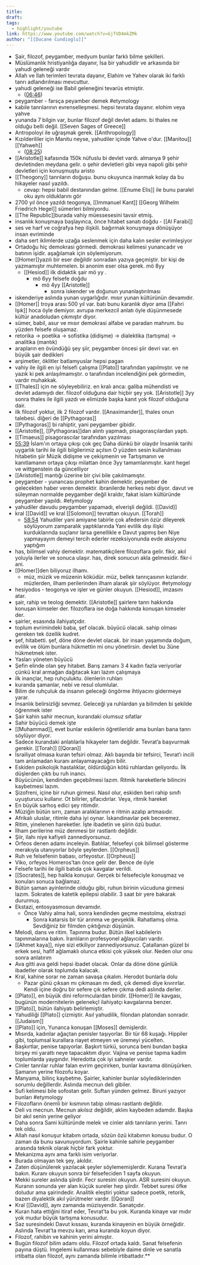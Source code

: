 ```yaml
---
title: 
draft: 
tags:
  - highlight/youtube
link: https://www.youtube.com/watch?v=GjfVD4mkZMk
author: "[[Ducane Cundioglu]]"
---
```

* Şair, filozof, peygamber, medyum bunlar farklı bilme şekilleri.
* Müslümanlık hristiyanlığa dayanır, İsa bir yahudidir ve arkasında bir yahudi geleneği vardır
* Allah ve İlah terimleri tevrata dayanır, Elahim ve Yahev olarak iki farklı tanrı adlandırılması mevcuttur.
* yahudi geleneği ise Babil geleneğini tevarüs etmiştir. 
	* ([06:46](https://www.youtube.com/watch?v=YBzTlbXuyfM&t=406s))
* peygamber - farsça peyamber demek #etymology 
* kabile tanrılarının evrenselleşmesi. hepsi tevrata dayanır. elohim veya yahve
* yunanda 7 bilgin var, bunlar filozof değil devlet adamı. bi thales ne olduğu belli değil. [[Seven Sages of Greece]]
* Antropoloyi ile uğraşmak gerek. [[Anthropology]]
* Kızılderililer için Manitu neyse, yahudiler içinde Yahve o'dur. [[Manitou]] [[Yahweh]] 
	* ([08:25](https://www.youtube.com/watch?v=YBzTlbXuyfM&t=505s))
* [[Aristotle]] kafasında 150k nüfuslu bi devlet vardı. almanya 9 şehir devletinden meydana gelir. o şehir devletleri gibi veya napoli gibi şehir devletleri için konuşmuştu aristo
* [[Theogony]] tanrıların doğuşu. bunu okuyunca inanmak kolay da bu hikayeler nasıl yazıldı.
	* cevap: hepsi babil destanından gelme. [[Enume Elis]] ile bunu paralel oku aynı olduklarını gör
* 2700 yıl önce yazıldı teogonya, [[Immanuel Kant]] [[Georg Wilhelm Friedrich Hegel]] sümerleri bilmiyordu.
* [[The Republic]]burada vahiy müessesesini tavsir etmiş.
* insanlık konuşmaya başlayınca, önce hitabet sanatı doğdu - [[Al Farabi]]
* ses ve harf ve coğrafya hep ilişkili. bağırmak konuşmaya dönüşüyor insan evriminde
* daha sert iklimlerde uzağa seslenmek için daha kalın sesler evrimleşiyor
* Ortadoğu hiç demokrasi görmedi. demokrasi kelimesi yunancadır ve batının işidir. aşağılamak için söylemiyorum.
* [[Homer]]yazılı bir eser değildir sonradan yazıya geçmiştir. bir kişi de yazmamıştır muhtemelen. bi anonim eser olsa gerek. mö 8yy
	* [[Hesiod]] ilk didaktik şair mö yy .
		* mö 6yy felsefe doğdu
			* mö 4yy [[Aristotle]] 
				* sonra iskender ve doğunun yunanlaştırılması
* iskenderiye aslında yunan uygarlığıdır. mısır yunan kültürünün devamıdır.
* [[Homer]] troya arası 500 yıl var. batı bunu karanlık diyor ama [[Fahri Işık]] hoca öyle demiyor. avrupa merkezcil anlatı öyle düşünmesede kültür anadoludan çıkmıştır diyor.
* sümer, babil, asur ve mısır demokrasi alfabe ve paradan mahrum. bu yüzden felsefe oluşamaz.
* retorika → poetika → sofistika (didişme) → dialektika (tartışma) → analitika (mantık)
* arapların en övündüğü şey şiir, peygamber öncesi şiir devri var. en büyük şair dedikleri
* arşimetler, öklitler batlamyuslar hepsi pagan
* vahiy ile ilgili en iyi felsefi çalışma [[Plato]] tarafından yapılmıştır. ve ne yazık ki pek anlaşılmamıştır. o tarafından incelendiğini pek görmedim, vardır muhakkak.
* [[Thales]] için ne söyleyebiliriz. en kralı anca: galiba mühendisti ve devlet adamıydı der. filozof olduğuna dair hiçbir şey yok. [[Aristotle]] 3yy sonra thales ile ilgili yazdı ve elimizde başka kanıt yok filozof olduğuna dair.
* ilk filozof yoktur, ilk 2 filozof vardır. [[Anaximander]], thales onun talebesi. diğeri de [[Pythagoras]]
* [[Pythagoras]] bi rahiptir, yani peygamber gibidir.
* [[Aristotle]], [[Pythagoras]]dan alıntı yapmadı, pisagorasçılardan yaptı.
* [[Timaeus]] pisagorascılar tarafından yazılması
* [55:39](https://www.youtube.com/watch?v=YBzTlbXuyfM&t=3339s&type=snipo) İslam'ın ortaya çıkışı çok geç Daha dünkü bir olaydır İnsanlık tarihi uygarlık tarihi ile ilgili bilgilerimiz açılsın O yüzden sesin kullanılması hitabetin şiir Müzik didişme ve çekişmenin ve Tartışmanın ve kanıtlamanın ortaya çıkışı milattan önce 3yy tamamlanmıştır. kant hegel ve wittgenstein da güncelliyor
* [[Aristotle]] mantığı üzerine bir çivi bile çakılmamıştır.
* peygamber - yunancası prophet kahin demektir. peyamber de gelecekten haber veren demektir. ibranilerde herkes nebi diyor. davut ve süleyman normalde peygamber değil kraldır, fakat islam kültüründe peygamber yapıldı. #etymology 
* yahudiler davudu peygamber yapamadı, elverişli değildi. [[David]]
* kral [[David]] ve kral [[Solomon]] tevrattan okuyun. [[Torah]]
	* [58:54](https://www.youtube.com/watch?v=YBzTlbXuyfM&t=3534s&type=snipo) Yahudiler yani amiyane tabirle çok afedersin özür dileyerek söylüyorum zamparalık yaptıklarında Yani evlilik dışı ilişki kurduklarında suçlanır larsa genellikle e Davut yapmış ben Niye yapmayayım demeyi tercih ederler rezeksiyonunda evde aksiyonu yaptığım
* has, bilimsel vahiy demektir. matematikçilere filozoflara gelir. fikir, akıl yoluyla ilerler ve sonuca ulaşır. has, direk sonucun akla gelmesidir. fikr-i ani.
* [[Homer]]den biliyoruz ilhamı. 
	* müz, müzik ve müzenin köküdür. müz, bellek tanrıçasının kızlarıdır. müzlerden, ilham perilerinden ilham alarak şiir söylüyor. #etymology 
* hesiyodos - teogonya ve işler ve günler okuyun. [[Hesiod]], imzasını atar.
* şair, rahip ve teolog demektir. [[Aristotle]] şairlere tanrı hakkında konuşan kimseler der. filozoflara ise doğa hakkında konuşan kimseler der.
* şairler, esasında ilahiyatçıdır.
* toplum evrimindeki baba, şef olacak. büyücü olacak. sahip olması gereken tek özellik kudret.
* şef, hitabetti. şef, döne döne devlet olacak. bir insan yaşamında doğum, evlilik ve ölüm bunlara hükmettin mi onu yönetirsin. devlet bu 3üne hükmetmek ister.
* Yasları yöneten büyücü
* Şefin elinde olan şey hitabet. Barış zamanı 3 4 kadın fazla veriyorlar çünkü kral armağan dağıtacak karı lazım çalışmaya
* ilk inançlar, hep ruhçuluktu. ölenlerin ruhları
* kuranda şamanlar, nebi ve resul olumlular.
* Bilim de ruhçuluk da insanın geleceği öngörme ihtiyacını gidermeye yarar.
* İnsanlık belirsizliği sevmez. Geleceği ya ruhlardan ya bilimden bi şekilde öğrenmek ister
* Şair kahin sahir mecnun, kurandaki olumsuz sıfatlar
* Sahir büyücü demek işte
* [[Muhammad]], evet bunlar eskilerin öğretileridir ama bunları bana tanrı söylüyor diyor.
* Sadece  kurandaki anlatılarla hikayeler tam değildir. Tevrat’a başvurmak gerekir. [[Torah]] [[Qoran]]
* İsrailiyat olmasa kuran tefsiri olmaz. Aklı başında bir tefsirci, Tevrat’ı incili tam anlamadan kuranı anlayamayacağını bilir.
* Eskiden psikolojik hastalıklar, öldürdüğün kötü ruhlardan geliyordu. İlk düşlerden çıktı bu ruh inancı.
* Büyücünün, kendinden geçebilmesi lazım. Ritmik hareketlerle bilincini kaybetmesi lazım.
* Şizofreni, içine bir ruhun girmesi. Nasıl olur, eskiden beri rahip sınıfı uyuşturucu kullanır. Ot bilirler, şifacıdırlar. Veya, ritmik hareket
* En büyük sarhoş edici şey ritimdir.
* Müziğin bütün sırrı, zaman aralıklarının e ritmin azalıp artmasıdır.
* Afrikalı uluslar, ritimle daha iyi oynar. İskandinavlar pek beceremez.
* Ritim, yinelenen hareketler. İşte ibadetin ve şiirin özü budur.
* İlham perilerine müz denmesi bir rastlantı değildir.
* Şiir, ilahı niye kafiyeli zannediyorsunuz.
* Orfeos denen adamı inceleyin. Batılılar, felsefeyi çok bilimsel gösterme merakıyla utanıyorlar böyle şeylerden. [[Orpheus]]
* Ruh ve felsefenin babası, orfeyostur. [[Orpheus]]
* Viko, orfeyos Homeros’tan önce gelir der. Bence de öyle
* Felsefe tarihi ile ilgili batıda çok kavgalar verildi.
* [[Socrates]], hep halkla konuşur. Gerçek bi felsefeciyle konuşmaz ve konuları sonuca bağlamaz.
* Bütün şaman ayinlerinde olduğu gibi, ruhun birinin vücuduna girmesi lazım. Sokrates de katetik epilepsi olabilir. 3 saat bir yere bakarak dururmuş.
* Ekstazi, entosyasmosun devamıdır.
	* Önce Vahiy alma hali, sonra kendinden geçme mestolma, ekstrazi
		* Sonra katarsis bir tür arınma ve gevşeklik. Rahatlamış olma. Sevdiğiniz bir filmden çıktığınızı düşünün.
* Melodi, dans ve ritim. Tapınma budur. Bütün ilkel kabilelerin tapınmalarına bakın. İranlıların profesyonel ağlayıcıları vardır.
* [[Ahmet kaya]], niye sizi etkiliyor zannediyorsunuz. Çatallanan güzel bi erkek sesi, hafif ağlamaklı olunca etkisi çok yüksek olur. Neden olur onu sonra anlatırım
* Ava gitti ava geldi hepsi ibadet olacak. Onlar da döne döne günlük ibadetler olarak toplumda kalacak.
* Kral, kahine sorar ne zaman savaşa çıkalım. Herodot bunlarla dolu
	* Pazar günü çıksan mı çıkmasan mı dedi, çık demedi diye kıvırırlar. Kendi içine doğru bir sefere çık sefere çıkma dedi aslında derler.
* [[Plato]], en büyük dini reformculardan biridir. [[Homer]] ile kavgası, bugünün modernitelerin gelenekçI ilahiyatçı kavgalarına benzer.
* [[Plato]], bütün ilahiyatı belirlemiştir.
* Yahudiliği [[Plato]] çizmiştir. Asıl yahudilik, filondan platondan sonradır. [[Judaism]]
* [[Plato]] için, Yunanca konuşan [[Moses]] demişlerdir.
* Mısırda, kadınlar ağaçtan penisler taşıyorlar. Bir tür 68 kuşağı. Hippiler gibi, toplumsal kurallara riayet etmeyen ve üremeyi yücelten.
* Başkırtlar, penise tapıyorlar. Başkırt türkü, sorunca beni bundan başka birşey mi yarattı neye tapacaktım diyor. Vajina ve penise tapma kadim toplumlarda yaygındır. Heredotta çok iyi sahneler vardır.
* Cinler tanrılar ruhlar falan evrim geçirirken, bunlar kavrama dönüşürken. Şamanın yerine filozofu koyar.
* Manyama, bilinç kaybetme. Şairler, kahinler bunlar söylediklerinden sorumlu değillerdir. Aslında mecnun deli gibiler.
* Sufi kelimesi bile sofostan gelir. Suftan yünden gelmez. Biruni yazıyor bunları #etymology 
* Filozofların önemli bir kısmının tabip olması rastlantı değildir.
* Deli vs mecnun. Mecnun akılsız değildir, aklını kaybeden adamdır. Başka bir akıl senin yerine geliyor
* Daha sonra Sami kültüründe melek ve cinler aldı tanrıların yerini. Tanrı tek oldu.
* Allah nasıl konuşur kitabım ortada, sözün özü kitabımın konusu budur. O zaman da bunu savunuyordum. Şairle kahinle sahirle peygamber arasında teknik olarak hiçbir fark yoktur.
* Mekanizma aynı ama farklı isim veriyorlar.
* Burada olmayan tek şey, akıldır.
* Zaten düşünülerek yazılacak şeyler söylememişlerdir. Kurana Tevrat’a bakın. Kuranı okuyun sonra bir felsefeciden 1 sayfa okuyun.
* Mekki sureler aslında şiirdir. Fecr suresini okuyun. ASR suresini okuyun. Kuranın sonunda yer alan küçük sureler hep şiirdir. Tebbet suresi öfke doludur ama şairindedir. Analitik eleştiri yoktur sadece poetik, retorik, bazen diyalektik akıl yürütmeler vardır. [[Qoran]]
* Kral [[David]], aynı zamanda müzisyendir. Sanatçıdır.
* Kuran hata ettiğini itiraf eder, Tevrat’ta bu yok. Kuranda kinaye var mıdır yok mudur büyük tartışma konusudur.
* Saz suresindeki Davut kıssası, kuranda kinayenin en büyük örneğidir. Aslında Tevrat’ta mevzu karı, ama kuranda koyun diyor.
* Filozof, rahibin ve kahinin yerini almıştır.
* Bugün filozof bilim adamı oldu. Filozof ortada kaldı. Sanat felsefenin payına düştü. İmgelemi kullanması sebebiyle daime dinle ve sanatla irtibatta olan filozof, aynı zamanda bilimle irtibattadır.**
